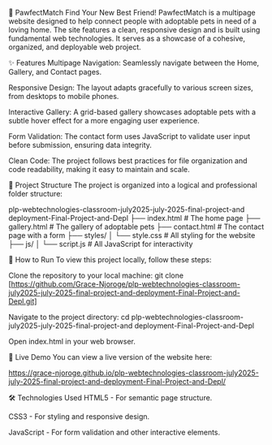 🐾 PawfectMatch
Find Your New Best Friend!
PawfectMatch is a multipage website designed to help connect people with adoptable pets in need of a loving home. The site features a clean, responsive design and is built using fundamental web technologies. It serves as a showcase of a cohesive, organized, and deployable web project.

✨ Features
Multipage Navigation: Seamlessly navigate between the Home, Gallery, and Contact pages.

Responsive Design: The layout adapts gracefully to various screen sizes, from desktops to mobile phones.

Interactive Gallery: A grid-based gallery showcases adoptable pets with a subtle hover effect for a more engaging user experience.

Form Validation: The contact form uses JavaScript to validate user input before submission, ensuring data integrity.

Clean Code: The project follows best practices for file organization and code readability, making it easy to maintain and scale.

📁 Project Structure
The project is organized into a logical and professional folder structure:

plp-webtechnologies-classroom-july2025-july-2025-final-project-and deployment-Final-Project-and-Depl
├── index.html          # The home page
├── gallery.html        # The gallery of adoptable pets
├── contact.html        # The contact page with a form
├── styles/
│   └── style.css       # All styling for the website
├── js/
│   └── script.js       # All JavaScript for interactivity

🚀 How to Run
To view this project locally, follow these steps:

Clone the repository to your local machine:
git clone [https://github.com/Grace-Njoroge/plp-webtechnologies-classroom-july2025-july-2025-final-project-and-deployment-Final-Project-and-Depl.git]

Navigate to the project directory:
cd plp-webtechnologies-classroom-july2025-july-2025-final-project-and deployment-Final-Project-and-Depl

Open index.html in your web browser.

🔗 Live Demo
You can view a live version of the website here:

https://grace-njoroge.github.io/plp-webtechnologies-classroom-july2025-july-2025-final-project-and-deployment-Final-Project-and-Depl/


🛠️ Technologies Used
HTML5 - For semantic page structure.

CSS3 - For styling and responsive design.

JavaScript - For form validation and other interactive elements.

